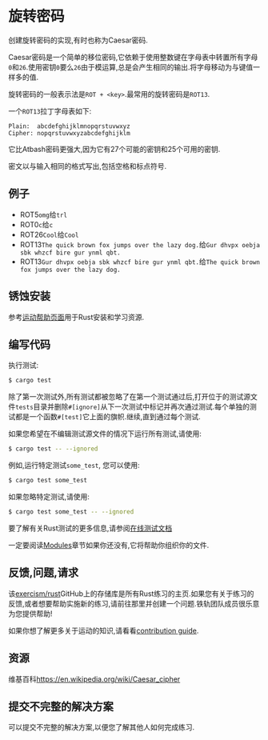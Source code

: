 # 旋转密码

创建旋转密码的实现,有时也称为Caesar密码.

Caesar密码是一个简单的移位密码,它依赖于使用整数键在字母表中转置所有字母`0`和`26`.使用密钥`0`要么`26`由于模运算,总是会产生相同的输出.将字母移动为与键值一样多的值.

旋转密码的一般表示法是`ROT + <key>`.最常用的旋转密码是`ROT13`.

一个`ROT13`拉丁字母表如下:

```text
Plain:  abcdefghijklmnopqrstuvwxyz
Cipher: nopqrstuvwxyzabcdefghijklm
```

它比Atbash密码更强大,因为它有27个可能的密钥和25个可用的密钥.

密文以与输入相同的格式写出,包括空格和标点符号.

## 例子

-   ROT5`omg`给`trl`
-   ROT0`c`给`c`
-   ROT26`Cool`给`Cool`
-   ROT13`The quick brown fox jumps over the lazy dog.`给`Gur dhvpx oebja sbk whzcf bire gur ynml qbt.`
-   ROT13`Gur dhvpx oebja sbk whzcf bire gur ynml qbt.`给`The quick brown fox jumps over the lazy dog.`

## 锈蚀安装

参考[运动帮助页面][help-page]用于Rust安装和学习资源.

## 编写代码

执行测试:

```bash
$ cargo test
```

除了第一次测试外,所有测试都被忽略了在第一个测试通过后,打开位于的测试源文件`tests`目录并删除`#[ignore]`从下一次测试中标记并再次通过测试.每个单独的测试都是一个函数`#[test]`它上面的旗帜.继续,直到通过每个测试.

如果您希望在不编辑测试源文件的情况下运行所有​​测试,请使用:

```bash
$ cargo test -- --ignored
```

例如,运行特定测试`some_test`, 您可以使用:

```bash
$ cargo test some_test
```

如果忽略特定测试,请使用:

```bash
$ cargo test some_test -- --ignored
```

要了解有关Rust测试的更多信息,请参阅[在线测试文档][rust-tests]

一定要阅读[Modules](https://doc.rust-lang.org/book/2018-edition/ch07-00-modules.html)章节如果你还没有,它将帮助你组织你的文件.

## 反馈,问题,请求

该[exercism/rust](https://github.com/exercism/rust)GitHub上的存储库是所有Rust练习的主页.如果您有关于练习的反馈,或者想要帮助实施新的练习,请前往那里并创建一个问题.铁轨团队成员很乐意为您提供帮助!

如果你想了解更多关于运动的知识,请看看[contribution guide](https://github.com/exercism/docs/blob/master/contributing-to-language-tracks/README.md).

[help-page]: https://exercism.io/tracks/rust/learning

[modules]: https://doc.rust-lang.org/book/2018-edition/ch07-00-modules.html

[cargo]: https://doc.rust-lang.org/book/2018-edition/ch14-00-more-about-cargo.html

[rust-tests]: https://doc.rust-lang.org/book/2018-edition/ch11-02-running-tests.html

## 资源

维基百科<https://en.wikipedia.org/wiki/Caesar_cipher>

## 提交不完整的解决方案

可以提交不完整的解决方案,以便您了解其他人如何完成练习.
